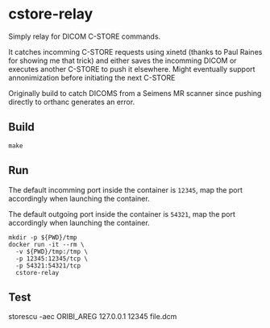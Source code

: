 # cstore-relay

Simply relay for DICOM C-STORE commands.  

It catches incomming C-STORE requests using xinetd (thanks to Paul Raines for showing me that trick) and either saves the incomming DICOM or executes another C-STORE to push it elsewhere.  Might eventually support annonimization before initiating the next C-STORE

Originally build to catch DICOMS from a Seimens MR scanner since pushing directly to orthanc generates an error.

## Build

`make`

## Run

The default incomming port inside the container is `12345`, map the port accordingly when launching the container.

The default outgoing port inside the container is `54321`, map the port accordingly when launching the container.

```
mkdir -p ${PWD}/tmp
docker run -it --rm \
  -v ${PWD}/tmp:/tmp \
  -p 12345:12345/tcp \
  -p 54321:54321/tcp
  cstore-relay
```

## Test

storescu -aec ORIBI_AREG 127.0.0.1 12345 file.dcm





